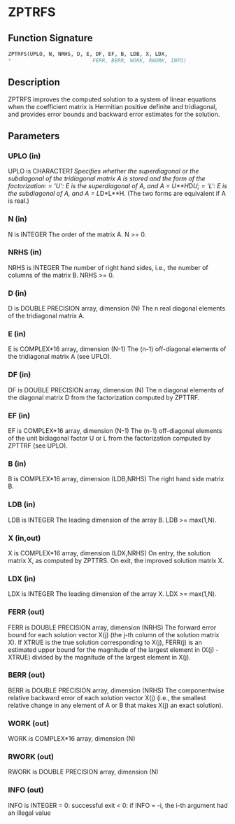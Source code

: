 # ZPTRFS

## Function Signature

```fortran
ZPTRFS(UPLO, N, NRHS, D, E, DF, EF, B, LDB, X, LDX,
*                          FERR, BERR, WORK, RWORK, INFO)
```

## Description


 ZPTRFS improves the computed solution to a system of linear
 equations when the coefficient matrix is Hermitian positive definite
 and tridiagonal, and provides error bounds and backward error
 estimates for the solution.

## Parameters

### UPLO (in)

UPLO is CHARACTER*1 Specifies whether the superdiagonal or the subdiagonal of the tridiagonal matrix A is stored and the form of the factorization: = 'U': E is the superdiagonal of A, and A = U**H*D*U; = 'L': E is the subdiagonal of A, and A = L*D*L**H. (The two forms are equivalent if A is real.)

### N (in)

N is INTEGER The order of the matrix A. N >= 0.

### NRHS (in)

NRHS is INTEGER The number of right hand sides, i.e., the number of columns of the matrix B. NRHS >= 0.

### D (in)

D is DOUBLE PRECISION array, dimension (N) The n real diagonal elements of the tridiagonal matrix A.

### E (in)

E is COMPLEX*16 array, dimension (N-1) The (n-1) off-diagonal elements of the tridiagonal matrix A (see UPLO).

### DF (in)

DF is DOUBLE PRECISION array, dimension (N) The n diagonal elements of the diagonal matrix D from the factorization computed by ZPTTRF.

### EF (in)

EF is COMPLEX*16 array, dimension (N-1) The (n-1) off-diagonal elements of the unit bidiagonal factor U or L from the factorization computed by ZPTTRF (see UPLO).

### B (in)

B is COMPLEX*16 array, dimension (LDB,NRHS) The right hand side matrix B.

### LDB (in)

LDB is INTEGER The leading dimension of the array B. LDB >= max(1,N).

### X (in,out)

X is COMPLEX*16 array, dimension (LDX,NRHS) On entry, the solution matrix X, as computed by ZPTTRS. On exit, the improved solution matrix X.

### LDX (in)

LDX is INTEGER The leading dimension of the array X. LDX >= max(1,N).

### FERR (out)

FERR is DOUBLE PRECISION array, dimension (NRHS) The forward error bound for each solution vector X(j) (the j-th column of the solution matrix X). If XTRUE is the true solution corresponding to X(j), FERR(j) is an estimated upper bound for the magnitude of the largest element in (X(j) - XTRUE) divided by the magnitude of the largest element in X(j).

### BERR (out)

BERR is DOUBLE PRECISION array, dimension (NRHS) The componentwise relative backward error of each solution vector X(j) (i.e., the smallest relative change in any element of A or B that makes X(j) an exact solution).

### WORK (out)

WORK is COMPLEX*16 array, dimension (N)

### RWORK (out)

RWORK is DOUBLE PRECISION array, dimension (N)

### INFO (out)

INFO is INTEGER = 0: successful exit < 0: if INFO = -i, the i-th argument had an illegal value


